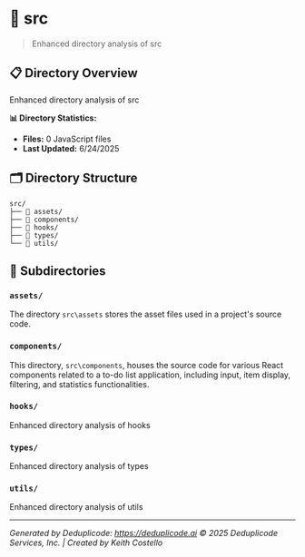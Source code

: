 # 📁 src

> Enhanced directory analysis of src

## 📋 Directory Overview

Enhanced directory analysis of src

**📊 Directory Statistics:**
- **Files:** 0 JavaScript files
- **Last Updated:** 6/24/2025

## 🗂 Directory Structure

```
src/
├── 📁 assets/
├── 📁 components/
├── 📁 hooks/
├── 📁 types/
└── 📁 utils/
```

## 📁 Subdirectories

### `assets/`
The directory `src\assets` stores the asset files used in a project's source code.

### `components/`
This directory, `src\components`, houses the source code for various React components related to a to-do list application, including input, item display, filtering, and statistics functionalities.

### `hooks/`
Enhanced directory analysis of hooks

### `types/`
Enhanced directory analysis of types

### `utils/`
Enhanced directory analysis of utils

---

*Generated by Deduplicode: https://deduplicode.ai*
*© 2025 Deduplicode Services, Inc. | Created by Keith Costello*
